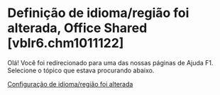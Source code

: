 
# Definição de idioma/região foi alterada, Office Shared [vblr6.chm1011122]

Olá! Você foi redirecionado para uma das nossas páginas de Ajuda F1. Selecione o tópico que estava procurando abaixo.

[Configuração de idioma/região foi alterada](http://msdn.microsoft.com/library/0a89b54a-6829-a104-bf3e-1841c204c1dd%28Office.15%29.aspx)
